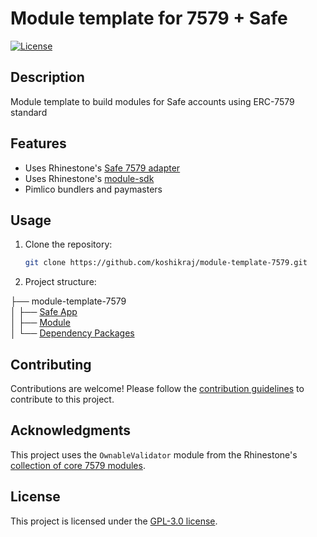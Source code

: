 # Module template for 7579 + Safe

[![License](https://img.shields.io/badge/license-GPL3-blue.svg)](https://github.com/koshikraj/module-template-7579/blob/main/LICENSE)

## Description

Module template to build modules for Safe accounts using ERC-7579 standard

## Features

- Uses Rhinestone's [Safe 7579 adapter](https://github.com/rhinestonewtf/safe7579)
- Uses Rhinestone's [module-sdk](https://github.com/rhinestonewtf/module-sdk)
- Pimlico bundlers and paymasters

## Usage

1. Clone the repository:

    ```bash
    git clone https://github.com/koshikraj/module-template-7579.git
    ```

2. Project structure:

├── module-template-7579 <br/>
│   ├── [Safe App](./web)<br/>
│   ├── [Module](./module)<br/>
│   └── [Dependency Packages](./packages)



## Contributing

Contributions are welcome! Please follow the [contribution guidelines](CONTRIBUTING.md) to contribute to this project.

## Acknowledgments

This project uses the `OwnableValidator` module from the Rhinestone's [collection of core 7579 modules](https://github.com/rhinestonewtf/core-modules).

## License

This project is licensed under the [GPL-3.0 license](./LICENSE).
